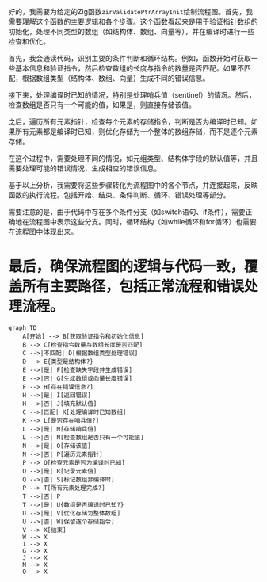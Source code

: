 好的，我需要为给定的Zig函数`zirValidatePtrArrayInit`绘制流程图。首先，我需要理解这个函数的主要逻辑和各个步骤。这个函数看起来是用于验证指针数组的初始化，处理不同类型的数组（如结构体、数组、向量等），并在编译时进行一些检查和优化。

首先，我会通读代码，识别主要的条件判断和循环结构。例如，函数开始时获取一些基本信息和验证指令，然后检查数组的长度与指令的数量是否匹配。如果不匹配，根据数组类型（结构体、数组、向量）生成不同的错误信息。

接下来，处理编译时已知的情况，特别是处理哨兵值（sentinel）的情况。然后，检查数组是否只有一个可能的值，如果是，则直接存储该值。

之后，遍历所有元素指针，检查每个元素的存储指令，判断是否为编译时已知。如果所有元素都是编译时已知，则优化存储为一个整体的数组存储，而不是逐个元素存储。

在这个过程中，需要处理不同的情况，如元组类型、结构体字段的默认值等，并且需要处理可能的错误情况，生成相应的错误信息。

基于以上分析，我需要将这些步骤转化为流程图中的各个节点，并连接起来，反映函数的执行流程。包括开始、结束、条件判断、循环、错误处理等部分。

需要注意的是，由于代码中存在多个条件分支（如switch语句、if条件），需要正确地在流程图中表示这些分支。同时，循环结构（如while循环和for循环）也需要在流程图中体现出来。

最后，确保流程图的逻辑与代码一致，覆盖所有主要路径，包括正常流程和错误处理流程。
================================================
```mermaid
graph TD
    A[开始] --> B[获取验证指令和初始化信息]
    B --> C[检查指令数量与数组长度是否匹配]
    C -->|不匹配| D[根据数组类型处理错误]
    D --> E{类型是结构体?}
    E -->|是| F[检查缺失字段并生成错误]
    E -->|否| G[生成数组或向量长度错误]
    F --> H[存在错误信息?]
    H -->|是| I[返回错误]
    H -->|否| J[填充默认值]
    C -->|匹配| K[处理编译时已知数组]
    K --> L[是否存在哨兵值?]
    L -->|是| M[存储哨兵值]
    L -->|否| N[检查数组是否只有一个可能值]
    N -->|是| O[存储该值]
    N -->|否| P[遍历元素指针]
    P --> Q[检查元素是否为编译时已知]
    Q -->|是| R[记录元素值]
    Q -->|否| S[标记数组非编译时]
    P --> T[所有元素处理完成?]
    T -->|否| P
    T -->|是| U{数组是否编译时已知?}
    U -->|是| V[优化存储为整体数组]
    U -->|否| W[保留逐个存储指令]
    V --> X[结束]
    W --> X
    I --> X
    G --> X
    J --> X
    M --> X
    O --> X
```